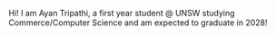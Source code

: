 Hi! I am Ayan Tripathi, a first year student @ UNSW studying Commerce/Computer Science and am expected to graduate in 2028!